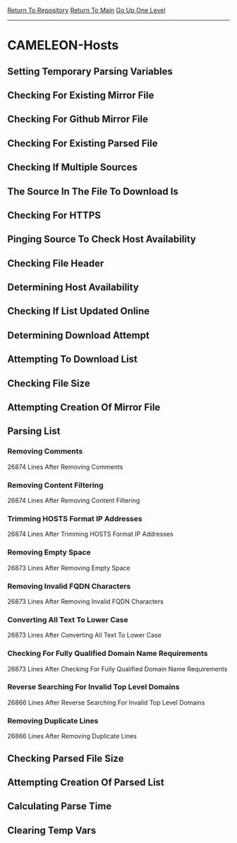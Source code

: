 [Return To Repository](https://github.com/deathbybandaid/piholeparser/)
[Return To Main](https://github.com/deathbybandaid/piholeparser/blob/master/RecentRunLogs/Mainlog.md)
[Go Up One Level](https://github.com/deathbybandaid/piholeparser/blob/master/RecentRunLogs/TopLevelScripts/30-Processing-External-Blacklists.md)
____________________________________
# CAMELEON-Hosts
## Setting Temporary Parsing Variables
## Checking For Existing Mirror File
## Checking For Github Mirror File
## Checking For Existing Parsed File
## Checking If Multiple Sources
## The Source In The File To Download Is
## Checking For HTTPS
## Pinging Source To Check Host Availability
## Checking File Header
## Determining Host Availability
## Checking If List Updated Online
## Determining Download Attempt
## Attempting To Download List
## Checking File Size
## Attempting Creation Of Mirror File
## Parsing List
### Removing Comments
26874 Lines After Removing Comments
### Removing Content Filtering
26874 Lines After Removing Content Filtering
### Trimming HOSTS Format IP Addresses
26874 Lines After Trimming HOSTS Format IP Addresses
### Removing Empty Space
26873 Lines After Removing Empty Space
### Removing Invalid FQDN Characters
26873 Lines After Removing Invalid FQDN Characters
### Converting All Text To Lower Case
26873 Lines After Converting All Text To Lower Case
### Checking For Fully Qualified Domain Name Requirements
26873 Lines After Checking For Fully Qualified Domain Name Requirements
### Reverse Searching For Invalid Top Level Domains
26866 Lines After Reverse Searching For Invalid Top Level Domains
### Removing Duplicate Lines
26866 Lines After Removing Duplicate Lines
## Checking Parsed File Size
## Attempting Creation Of Parsed List
## Calculating Parse Time
## Clearing Temp Vars
